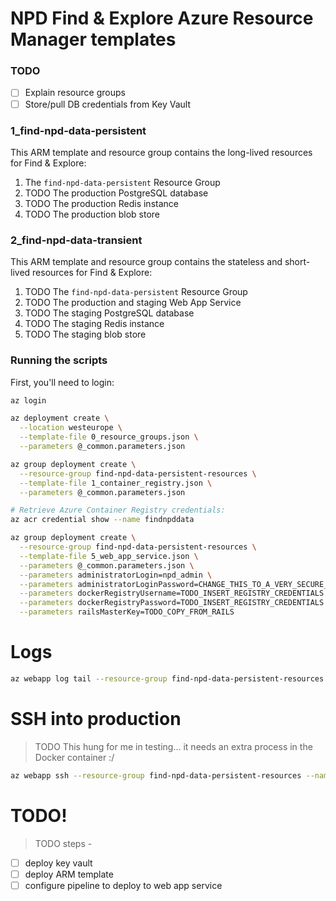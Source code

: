 # NPD Find & Explore Azure Resource Manager templates

### TODO

- [ ] Explain resource groups
- [ ] Store/pull DB credentials from Key Vault

### 1_find-npd-data-persistent

This ARM template and resource group contains the long-lived resources for Find & Explore:

1. The `find-npd-data-persistent` Resource Group
2. TODO The production PostgreSQL database
3. TODO The production Redis instance
4. TODO The production blob store

### 2_find-npd-data-transient

This ARM template and resource group contains the stateless and short-lived resources for Find & Explore:

1. TODO The `find-npd-data-persistent` Resource Group
2. TODO The production and staging Web App Service
3. TODO The staging PostgreSQL database
4. TODO The staging Redis instance
5. TODO The staging blob store

### Running the scripts

First, you'll need to login:

```bash
az login
```

```bash
az deployment create \
  --location westeurope \
  --template-file 0_resource_groups.json \
  --parameters @_common.parameters.json

az group deployment create \
  --resource-group find-npd-data-persistent-resources \
  --template-file 1_container_registry.json \
  --parameters @_common.parameters.json

# Retrieve Azure Container Registry credentials:
az acr credential show --name findnpddata

az group deployment create \
  --resource-group find-npd-data-persistent-resources \
  --template-file 5_web_app_service.json \
  --parameters @_common.parameters.json \
  --parameters administratorLogin=npd_admin \
  --parameters administratorLoginPassword=CHANGE_THIS_TO_A_VERY_SECURE_PASSWORD_^100% \
  --parameters dockerRegistryUsername=TODO_INSERT_REGISTRY_CREDENTIALS \
  --parameters dockerRegistryPassword=TODO_INSERT_REGISTRY_CREDENTIALS \
  --parameters railsMasterKey=TODO_COPY_FROM_RAILS
```
# Logs

```bash
az webapp log tail --resource-group find-npd-data-persistent-resources --name find-npd-data
```
# SSH into production

> TODO This hung for me in testing... it needs an extra process in the Docker container :/

```bash
az webapp ssh --resource-group find-npd-data-persistent-resources --name find-npd-data
```

# TODO!
> TODO steps -
- [ ] deploy key vault 
- [ ] deploy ARM template
- [ ] configure pipeline to deploy to web app service